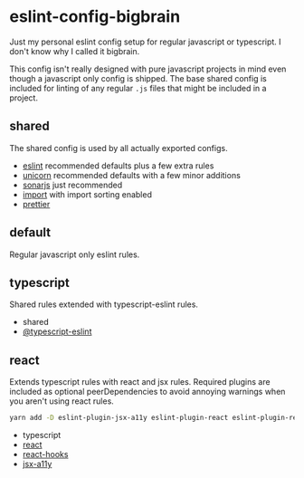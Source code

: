 # eslint-config-bigbrain

Just my personal eslint config setup for regular javascript or typescript. I don't know why I called it bigbrain.

This config isn't really designed with pure javascript projects in mind even though a javascript only config is shipped. The base shared config is included for linting of any regular `.js` files that might be included in a project.

## shared

The shared config is used by all actually exported configs.

- [eslint](https://eslint.org/docs/rules/) recommended defaults plus a few extra rules
- [unicorn](https://github.com/sindresorhus/eslint-plugin-unicorn) recommended defaults with a few minor additions
- [sonarjs](https://github.com/SonarSource/eslint-plugin-sonarjs) just recommended
- [import](https://github.com/benmosher/eslint-plugin-import) with import sorting enabled
- [prettier](https://github.com/prettier/eslint-config-prettier)

## default

Regular javascript only eslint rules.

## typescript

Shared rules extended with typescript-eslint rules.

- shared
- [@typescript-eslint](https://github.com/typescript-eslint/typescript-eslint)

## react

Extends typescript rules with react and jsx rules. Required plugins are included as optional peerDependencies to avoid annoying warnings when you aren't using react rules.

```sh
yarn add -D eslint-plugin-jsx-a11y eslint-plugin-react eslint-plugin-react-hooks
```

- typescript
- [react](https://github.com/yannickcr/eslint-plugin-react)
- [react-hooks](https://github.com/facebook/react/tree/master/packages/eslint-plugin-react-hooks)
- [jsx-a11y](https://github.com/jsx-eslint/eslint-plugin-jsx-a11y)
